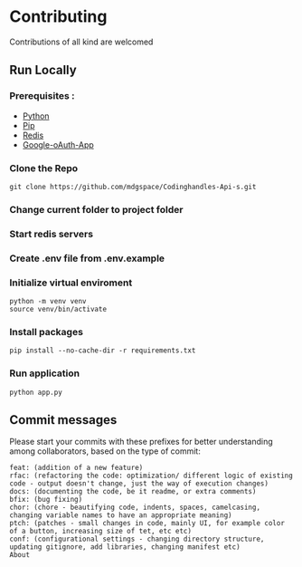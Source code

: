 # Contributing 
Contributions of all kind are welcomed

## Run Locally

### Prerequisites : 
 - [Python](https://www.python.org/downloads/)
 - [Pip](https://python.land/virtual-environments/installing-packages-with-pip)
 - [Redis](https://redis.io/docs/latest/operate/oss_and_stack/install/install-redis/)
 - [Google-oAuth-App](https://developers.google.com/identity/protocols/oauth2/javascript-implicit-flow)

### Clone the Repo
```
git clone https://github.com/mdgspace/Codinghandles-Api-s.git
```
### Change current folder to project folder
### Start redis servers
### Create .env file from .env.example
### Initialize virtual enviroment
```
python -m venv venv
source venv/bin/activate
```
### Install packages
```
pip install --no-cache-dir -r requirements.txt
```

### Run application
```
python app.py
```

## Commit messages
Please start your commits with these prefixes for better understanding among collaborators, based on the type of commit:

```
feat: (addition of a new feature)
rfac: (refactoring the code: optimization/ different logic of existing code - output doesn't change, just the way of execution changes)
docs: (documenting the code, be it readme, or extra comments)
bfix: (bug fixing)
chor: (chore - beautifying code, indents, spaces, camelcasing, changing variable names to have an appropriate meaning)
ptch: (patches - small changes in code, mainly UI, for example color of a button, increasing size of tet, etc etc)
conf: (configurational settings - changing directory structure, updating gitignore, add libraries, changing manifest etc)
About
```